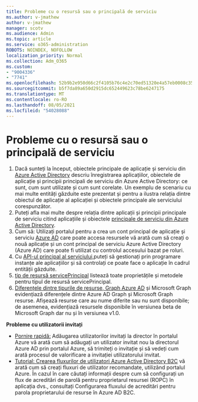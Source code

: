 ```yaml
---
title: Probleme cu o resursă sau o principală de serviciu
ms.author: v-jmathew
author: v-jmathew
manager: scotv
ms.audience: Admin
ms.topic: article
ms.service: o365-administration
ROBOTS: NOINDEX, NOFOLLOW
localization_priority: Normal
ms.collection: Adm_O365
ms.custom:
- "9004336"
- "7741"
ms.openlocfilehash: 52b9b2e950d66c2f4105b76c4e2c70ed51320e4a57eb0008c353a9587fcc6510
ms.sourcegitcommit: b5f7da89a650d2915dc652449623c78be6247175
ms.translationtype: MT
ms.contentlocale: ro-RO
ms.lasthandoff: 08/05/2021
ms.locfileid: "54028088"
---
```

# <a name="issues-with-a-resource-or-service-principal"></a>Probleme cu o resursă sau o principală de serviciu

1. Dacă sunteți la început, obiectele principale de aplicație și serviciu din [Azure Active Directory](https://docs.microsoft.com/azure/active-directory/develop/app-objects-and-service-principals) descriu înregistrarea aplicațiilor, obiectele de aplicație și principii principali de serviciu din Azure Active Directory: ce sunt, cum sunt utilizate și cum sunt corelate. Un exemplu de scenariu cu mai multe entități găzduite este prezentat și pentru a ilustra relația dintre obiectul de aplicație al aplicației și obiectele principale ale serviciului corespunzător.
2. Puteți afla mai multe despre relația dintre aplicații și principii principale de serviciu citind aplicațiile și obiectele [principale de serviciu din Azure Active Directory](https://docs.microsoft.com/azure/active-directory/develop/app-objects-and-service-principals).
3. Cum să: Utilizați portalul pentru a crea un cont principal de aplicație și serviciu [Azure AD](https://docs.microsoft.com/azure/active-directory/develop/howto-create-service-principal-portal) care poate accesa resursele vă arată cum să creați o nouă aplicație și un cont principal de serviciu Azure Active Directory (Azure AD) care poate fi utilizat cu controlul accesului bazat pe roluri.
4. Cu [API-ul principal al serviciului,](https://docs.microsoft.com/graph/api/resources/serviceprincipal)puteți să gestionați prin programare instanțe ale aplicațiilor și să controlați ce poate face o aplicație în cadrul entității găzduite.
5. [tip de resursă servicePrincipal](https://docs.microsoft.com/graph/api/resources/serviceprincipal) listează toate proprietățile și metodele pentru tipul de resursă servicePrincipal.
6. [Diferențele dintre tipurile de resurse, Graph Azure AD](https://docs.microsoft.com/graph/migrate-azure-ad-graph-resource-differences) și Microsoft Graph evidențiază diferențele dintre Azure AD Graph și Microsoft Graph resurse. Afișează resurse care au nume diferite sau nu sunt disponibile; de asemenea, evidențiază resursele disponibile în versiunea beta de Microsoft Graph dar nu și în versiunea v1.0.

**Probleme cu utilizatorii invitați**

- [Pornire rapidă:](https://docs.microsoft.com/azure/active-directory/external-identities/b2b-quickstart-add-guest-users-portal#prerequisites) Adăugarea utilizatorilor invitați la director în portalul Azure vă arată cum să adăugați un utilizator invitat nou la directorul Azure AD prin portalul Azure, să trimiteți o invitație și să vedeți cum arată procesul de valorificare a invitației utilizatorului invitat.
- [Tutorial: Crearea fluxurilor de utilizatori Azure Active Directory B2C](https://docs.microsoft.com/azure/active-directory-b2c/tutorial-create-user-flows) vă arată cum să creați fluxuri de utilizator recomandate, utilizând portalul Azure. În cazul în care căutați informații despre cum să configurați un flux de acreditări de parolă pentru proprietarul resursei (ROPC) în aplicația dvs., consultați Configurarea fluxului de acreditări pentru parola proprietarului de resurse în Azure AD B2C.
